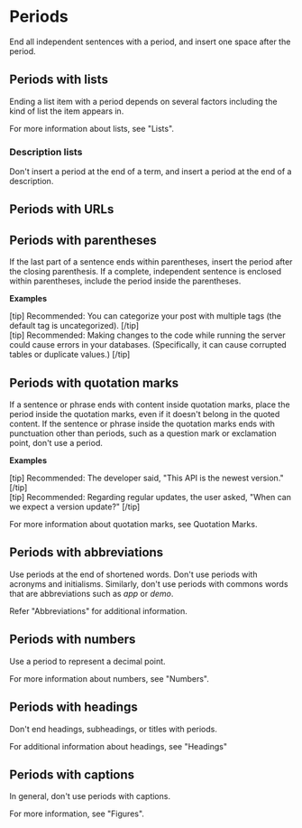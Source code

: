 # Periods

End all independent sentences with a period, and insert one space after the period.

## Periods with lists

Ending a list item with a period depends on several factors including the kind of list the item appears in.

For more information about lists, see "Lists".

### Description lists

Don't insert a period at the end of a term, and insert a period at the end of a description.



## Periods with URLs

## Periods with parentheses

If the last part of a sentence ends within parentheses, insert the period after the closing parenthesis. If a complete, independent sentence is enclosed within parentheses, include the period inside the parentheses.

**Examples**  

[tip] Recommended: You can categorize your post with multiple tags (the default tag is uncategorized). [/tip]  
[tip] Recommended: Making changes to the code while running the server could cause errors in your databases. (Specifically, it can cause corrupted tables or duplicate values.) [/tip]  

## Periods with quotation marks

If a sentence or phrase ends with content inside quotation marks, place the period inside the quotation marks, even if it doesn't belong in the quoted content. If the sentence or phrase inside the quotation marks ends with punctuation other than periods, such as a question mark or exclamation point, don't use a period.

**Examples**  

[tip] Recommended: The developer said, "This API is the newest version." [/tip]  
[tip] Recommended: Regarding regular updates, the user asked, "When can we expect a version update?" [/tip]  

For more information about quotation marks, see Quotation Marks.

## Periods with abbreviations

Use periods at the end of shortened words. Don't use periods with acronyms and initialisms. Similarly, don't use periods with commons words that are abbreviations such as *app* or *demo*.

Refer "Abbreviations" for additional information.

## Periods with numbers

Use a period to represent a decimal point.

For more information about numbers, see "Numbers".

## Periods with headings

Don't end headings, subheadings, or titles with periods.

For additional information about headings, see "Headings"

## Periods with captions

In general, don't use periods with captions.

For more information, see "Figures".
